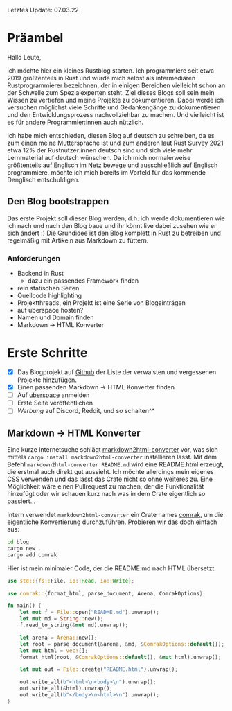 Letztes Update: 07.03.22

# Präambel

Hallo Leute,

ich möchte hier ein kleines Rustblog starten.
Ich programmiere seit etwa 2019 größtenteils in Rust und würde mich selbst als intermediären Rustprogrammierer bezeichnen, der in einigen Bereichen vielleicht schon an der Schwelle zum Spezialexperten steht.
Ziel dieses Blogs soll sein mein Wissen zu vertiefen und meine Projekte zu dokumentieren. 
Dabei werde ich versuchen möglichst viele Schritte und Gedankengänge zu dokumentieren und den Entwicklungsprozess nachvollziehbar zu machen.
Und vielleicht ist es für andere Programmier:innen auch nützlich.

Ich habe mich entschieden, diesen Blog auf deutsch zu schreiben, da es zum einen meine Muttersprache ist und zum anderen laut Rust Survey 2021 etwa 12% der Rustnutzer:innen deutsch sind und sich viele mehr Lernmaterial auf deutsch wünschen.
Da ich mich normalerweise größtenteils auf Englisch im Netz bewege und ausschließlich auf Englisch programmiere, möchte ich mich bereits im Vorfeld für das kommende Denglisch entschuldigen.

## Den Blog bootstrappen
Das erste Projekt soll dieser Blog werden, d.h. ich werde dokumentieren wie ich nach und nach den Blog baue und ihr könnt live dabei zusehen wie er sich ändert :)
Die Grundidee ist den Blog komplett in Rust zu betreiben und regelmäßig mit Artikeln aus Markdown zu füttern.

### Anforderungen
- Backend in Rust
  - dazu ein passendes Framework finden
- rein statischen Seiten
- Quellcode highlighting
- Projektthreads, ein Projekt ist eine Serie von Blogeinträgen
- auf uberspace hosten?
- Namen und Domain finden
- Markdown -> HTML Konverter

# Erste Schritte
- [x] Das Blogprojekt auf [Github](https://github.com/trobanga/blog) der Liste der verwaisten und vergessenen Projekte hinzufügen.
- [x] Einen passenden Markdown -> HTML Konverter finden
- [ ] Auf [uberspace](https://uberspace.de) anmelden
- [ ] Erste Seite veröffentlichen
- [ ] _Werbung_ auf Discord, Reddit, und so schalten^^

## Markdown -> HTML Konverter
Eine kurze Internetsuche schlägt [markdown2html-converter](https://crates.io/crates/markdown2html-converter) vor, was sich mittels `cargo install markdown2html-converter` installieren lässt.
Mit dem Befehl `markdown2html-converter README.md` wird eine README.html erzeugt, die erstmal auch direkt gut aussieht.
Ich möchte allerdings mein eigenes CSS verwenden und das lässt das Crate nicht so ohne weiteres zu.
Eine Möglichkeit wäre einen Pullrequest zu machen, der die Funktionalität hinzufügt oder wir schauen kurz nach was in dem Crate eigentlich so passiert...

Intern verwendet `markdown2html-converter` ein Crate names [comrak](https://crates.io/crates/comrak), um die eigentliche Konvertierung durchzuführen.
Probieren wir das doch einfach aus: 

``` sh
cd blog
cargo new .
cargo add comrak
```

Hier ist mein minimaler Code, der die README.md nach HTML übersetzt.
``` rust
use std::{fs::File, io::Read, io::Write};

use comrak::{format_html, parse_document, Arena, ComrakOptions};

fn main() {
    let mut f = File::open("README.md").unwrap();
    let mut md = String::new();
    f.read_to_string(&mut md).unwrap();

    let arena = Arena::new();
    let root = parse_document(&arena, &md, &ComrakOptions::default());
    let mut html = vec![];
    format_html(root, &ComrakOptions::default(), &mut html).unwrap();

    let mut out = File::create("README.html").unwrap();

    out.write_all(b"<html>\n<body>\n").unwrap();
    out.write_all(&html).unwrap();
    out.write_all(b"</body>\n<html>\n").unwrap();
}
```
